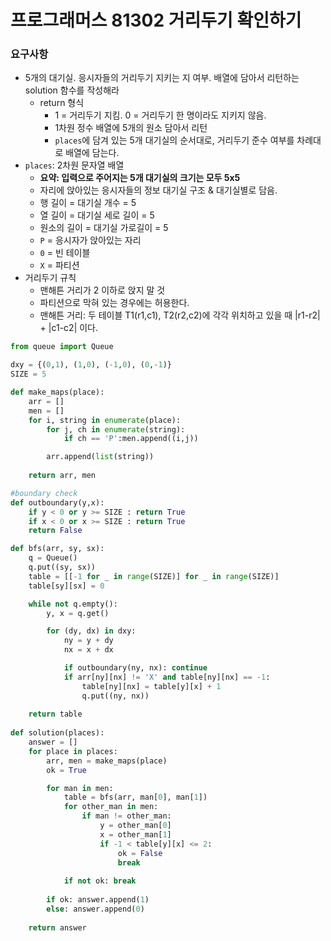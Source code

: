 # 프로그래머스 81302 거리두기 확인하기

### 요구사항 
* 5개의 대기실. 응시자들의 거리두기 지키는 지 여부. 배열에 담아서 리턴하는 solution 함수를 작성해라 
  * return 형식 
    * 1 = 거리두기 지킴. 0 = 거리두기 한 명이라도 지키지 않음. 
    * 1차원 정수 배열에 5개의 원소 담아서 리턴 
    * `places`에 담겨 있는 5개 대기실의 순서대로, 거리두기 준수 여부를 차례대로 배열에 담는다.
* `places`:  2차원 문자열 배열 
  * <b>요약: 입력으로 주어지는 5개 대기실의 크기는 모두 5x5</b>
  * 자리에 앉아있는 응시자들의 정보 대기실 구조 & 대기실별로 담음.
  * 행 길이 = 대기실 개수 = 5 
  * 열 길이 = 대기실 세로 길이 = 5 
  * 원소의 길이 = 대기실 가로길이 = 5
  * `P` = 응시자가 앉아있는 자리 
  * `0` = 빈 테이블 
  * `X` = 파티션 
* 거리두기 규칙 
  * 맨해튼 거리가 2 이하로 앉지 말 것
  * 파티션으로 막혀 있는 경우에는 허용한다. 
  * 맨해튼 거리: 두 테이블 T1(r1,c1), T2(r2,c2)에 각각 위치하고 있을 때 |r1-r2| + |c1-c2| 이다. 

```python
from queue import Queue

dxy = {(0,1), (1,0), (-1,0), (0,-1)}
SIZE = 5

def make_maps(place):
    arr = []
    men = []
    for i, string in enumerate(place):
        for j, ch in enumerate(string):
            if ch == 'P':men.append((i,j))

        arr.append(list(string))
    
    return arr, men

#boundary check
def outboundary(y,x):
    if y < 0 or y >= SIZE : return True
    if x < 0 or x >= SIZE : return True
    return False

def bfs(arr, sy, sx):
    q = Queue()
    q.put((sy, sx))
    table = [[-1 for _ in range(SIZE)] for _ in range(SIZE)]
    table[sy][sx] = 0

    while not q.empty():
        y, x = q.get()

        for (dy, dx) in dxy:
            ny = y + dy
            nx = x + dx

            if outboundary(ny, nx): continue
            if arr[ny][nx] != 'X' and table[ny][nx] == -1:
                table[ny][nx] = table[y][x] + 1
                q.put((ny, nx))
    
    return table
                    
def solution(places):
    answer = []
    for place in places:
        arr, men = make_maps(place)
        ok = True

        for man in men:
            table = bfs(arr, man[0], man[1])
            for other_man in men:
                if man != other_man:
                    y = other_man[0]
                    x = other_man[1]
                    if -1 < table[y][x] <= 2:
                        ok = False
                        break
            
            if not ok: break
        
        if ok: answer.append(1)
        else: answer.append(0)
            
    return answer


```
